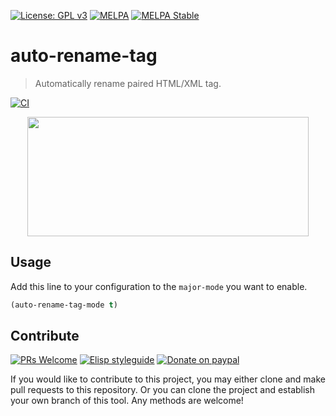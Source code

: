 [![License: GPL v3](https://img.shields.io/badge/License-GPL%20v3-blue.svg)](https://www.gnu.org/licenses/gpl-3.0)
[![MELPA](https://melpa.org/packages/auto-rename-tag-badge.svg)](https://melpa.org/#/auto-rename-tag)
[![MELPA Stable](https://stable.melpa.org/packages/auto-rename-tag-badge.svg)](https://stable.melpa.org/#/auto-rename-tag)

# auto-rename-tag
> Automatically rename paired HTML/XML tag.

[![CI](https://github.com/jcs-elpa/auto-rename-tag/actions/workflows/test.yml/badge.svg)](https://github.com/jcs-elpa/auto-rename-tag/actions/workflows/test.yml)

<p align="center">
  <img src="./etc/auto-rename-tag-demo.gif" width="450" height="191"/>
</p>

## Usage

Add this line to your configuration to the `major-mode` you want to enable.

```el
(auto-rename-tag-mode t)
```

## Contribute

[![PRs Welcome](https://img.shields.io/badge/PRs-welcome-brightgreen.svg)](http://makeapullrequest.com)
[![Elisp styleguide](https://img.shields.io/badge/elisp-style%20guide-purple)](https://github.com/bbatsov/emacs-lisp-style-guide)
[![Donate on paypal](https://img.shields.io/badge/paypal-donate-1?logo=paypal&color=blue)](https://www.paypal.me/jcs090218)

If you would like to contribute to this project, you may either
clone and make pull requests to this repository. Or you can
clone the project and establish your own branch of this tool.
Any methods are welcome!
